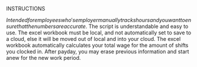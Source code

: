 INSTRUCTIONS

$Intended for employees who's employer manually tracks hours and you want to ensure that the numbers are accurate.$
The script is understandable and easy to use.
The excel workbook must be local, and not automatically set to save to a cloud, else it will be moved out of local and into your cloud.
The excel workbook automatically calculates your total wage for the amount of shifts you clocked in.
After payday, you may erase previous information and start anew for the new work period. 
